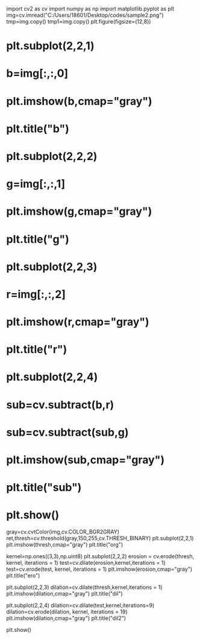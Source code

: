 import cv2 as cv
import numpy as np
import matplotlib.pyplot as plt
img=cv.imread("C:/Users/18601/Desktop/codes/sample2.png")
tmp=img.copy()
tmp1=img.copy()
plt.figure(figsize=(12,8))
# plt.subplot(2,2,1)
# b=img[:,:,0]
# plt.imshow(b,cmap="gray")
# plt.title("b")

# plt.subplot(2,2,2)
# g=img[:,:,1]
# plt.imshow(g,cmap="gray")
# plt.title("g")

# plt.subplot(2,2,3)
# r=img[:,:,2]
# plt.imshow(r,cmap="gray")
# plt.title("r")

# plt.subplot(2,2,4)
# sub=cv.subtract(b,r)
# sub=cv.subtract(sub,g)
# plt.imshow(sub,cmap="gray")
# plt.title("sub")

# plt.show()

gray=cv.cvtColor(img,cv.COLOR_BGR2GRAY)
ret,thresh=cv.threshold(gray,150,255,cv.THRESH_BINARY)
plt.subplot(2,2,1)
plt.imshow(thresh,cmap="gray")
plt.title("org")

kernel=np.ones((3,3),np.uint8)
plt.subplot(2,2,2)
erosion = cv.erode(thresh, kernel, iterations = 1)
test=cv.dilate(erosion,kernel,iterations = 1)
test=cv.erode(test, kernel, iterations = 1)
plt.imshow(erosion,cmap="gray")
plt.title("ero")

plt.subplot(2,2,3)
dilation=cv.dilate(thresh,kernel,iterations = 1)
plt.imshow(dilation,cmap="gray")
plt.title("dil")

plt.subplot(2,2,4)
dilation=cv.dilate(test,kernel,iterations=9)
dilation=cv.erode(dilation, kernel, iterations = 19)
plt.imshow(dilation,cmap="gray")
plt.title("dil2")

plt.show()
